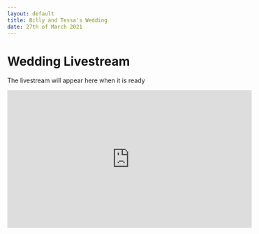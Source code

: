 ```yaml
---
layout: default
title: Billy and Tessa's Wedding
date: 27th of March 2021
---
```


# Wedding Livestream
The livestream will appear here when it is ready

<iframe width="560" height="315" src="https://www.youtube.com/embed/3w7VZ9xmOOM" frameborder="0" allowfullscreen></iframe>
